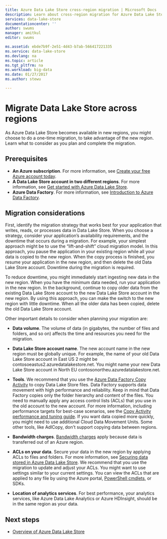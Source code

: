 ```yaml
---
title: Azure Data Lake Store cross-region migration | Microsoft Docs
description: Learn about cross-region migration for Azure Data Lake Store.
services: data-lake-store
documentationcenter: ''
author: swums
manager: amitkul
editor: swums

ms.assetid: ebde7b9f-2e51-4d43-b7ab-566417221335
ms.service: data-lake-store
ms.devlang: na
ms.topic: article
ms.tgt_pltfrm: na
ms.workload: big-data
ms.date: 01/27/2017
ms.author: stewu

---
```

# Migrate Data Lake Store across regions

As Azure Data Lake Store becomes available in new regions, you might choose to do a one-time migration, to take advantage of the new region. Learn what to consider as you plan and complete the migration.

## Prerequisites

* **An Azure subscription**. For more information, see [Create your free Azure account today](https://azure.microsoft.com/pricing/free-trial/).
* **A Data Lake Store account in two different regions**. For more information, see [Get started with Azure Data Lake Store](data-lake-store-get-started-portal.md).
* **Azure Data Factory**. For more information, see [Introduction to Azure Data Factory](../data-factory/data-factory-introduction.md).


## Migration considerations

First, identify the migration strategy that works best for your application that writes, reads, or processes data in Data Lake Store. When you choose a strategy, consider your application’s availability requirements, and the downtime that occurs during a migration. For example, your simplest approach might be to use the “lift-and-shift” cloud migration model. In this approach, you pause the application in your existing region while all your data is copied to the new region. When the copy process is finished, you resume your application in the new region, and then delete the old Data Lake Store account. Downtime during the migration is required.

To reduce downtime, you might immediately start ingesting new data in the new region. When you have the minimum data needed, run your application in the new region. In the background, continue to copy older data from the existing Data Lake Store account to the new Data Lake Store account in the new region. By using this approach, you can make the switch to the new region with little downtime. When all the older data has been copied, delete the old Data Lake Store account.

Other important details to consider when planning your migration are:

* **Data volume**. The volume of data (in gigabytes, the number of files and folders, and so on) affects the time and resources you need for the migration.

* **Data Lake Store account name**. The new account name in the new region must be globally unique. For example, the name of your old Data Lake Store account in East US 2 might be contosoeastus2.azuredatalakestore.net. You might name your new Data Lake Store account in North EU contosonortheu.azuredatalakestore.net.

* **Tools**. We recommend that you use the [Azure Data Factory Copy Activity](../data-factory/data-factory-azure-datalake-connector.md) to copy Data Lake Store files. Data Factory supports data movement with high performance and reliability. Keep in mind that Data Factory copies only the folder hierarchy and content of the files. You need to manually apply any access control lists (ACLs) that you use in the old account to the new account. For more information, including performance targets for best-case scenarios, see the [Copy Activity performance and tuning guide](../data-factory/data-factory-copy-activity-performance.md). If you want data copied more quickly, you might need to use additional Cloud Data Movement Units. Some other tools, like AdlCopy, don't support copying data between regions.  

* **Bandwidth charges**. [Bandwidth charges](https://azure.microsoft.com/en-us/pricing/details/bandwidth/) apply because data is transferred out of an Azure region.

* **ACLs on your data**. Secure your data in the new region by applying ACLs to files and folders. For more information, see [Securing data stored in Azure Data Lake Store](data-lake-store-secure-data.md). We recommend that you use the migration to update and adjust your ACLs. You might want to use settings similar to your current settings. You can view the ACLs that are applied to any file by using the Azure portal, [PowerShell cmdlets](https://docs.microsoft.com/en-us/powershell/resourcemanager/azurerm.datalakestore/v3.1.0/get-azurermdatalakestoreitempermission), or SDKs.  

* **Location of analytics services**. For best performance, your analytics services, like Azure Data Lake Analytics or Azure HDInsight, should be in the same region as your data.  

## Next steps
* [Overview of Azure Data Lake Store](data-lake-store-overview.md)
